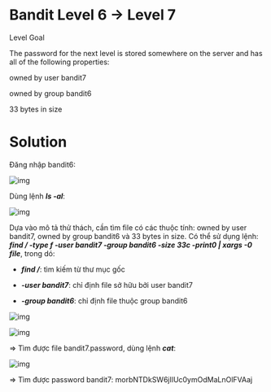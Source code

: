# Bandit Level 6 → Level 7

Level Goal

The password for the next level is stored somewhere on the server and has all of the following properties:

owned by user bandit7

owned by group bandit6

33 bytes in size

# Solution

Đăng nhập bandit6: 

![img](22)

Dùng lệnh ***ls -al***: 

![img](23)

Dựa vào mô tả thử thách, cần tìm file có các thuộc tính: owned by user bandit7, owned by group bandit6 và 33 bytes in size. Có thể sử dụng lệnh: ***find / -type f -user bandit7 -group bandit6 -size 33c -print0 | xargs -0 file***, trong dó: 

- ***find /***: tìm kiếm từ thư mục gốc

- ***-user bandit7***: chỉ định file sở hữu bởi user bandit7

- ***-group bandit6***: chỉ định file thuộc group bandit6

![img](24)

![img](25)

=> Tìm được file bandit7.password, dùng lệnh ***cat***:

![img](26)

=> Tìm được password bandit7: morbNTDkSW6jIlUc0ymOdMaLnOlFVAaj

